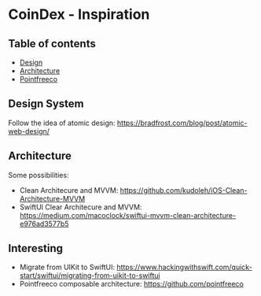 # CoinDex - Inspiration

**Table of contents**
-----------------------
- [ Design ](#Design)
- [ Architecture ](#Architecture)
- [ Pointfreeco ](#Pointfreeco)

## Design System 

Follow the idea of atomic design: https://bradfrost.com/blog/post/atomic-web-design/

## Architecture

Some possibilities:

- Clean Architecure and MVVM: https://github.com/kudoleh/iOS-Clean-Architecture-MVVM
- SwiftUI Clear Architecure and MVVM: https://medium.com/macoclock/swiftui-mvvm-clean-architecture-e976ad3577b5



## Interesting

- Migrate from UIKit to SwiftUI: https://www.hackingwithswift.com/quick-start/swiftui/migrating-from-uikit-to-swiftui
- Pointfreeco composable architecture: https://github.com/pointfreeco
